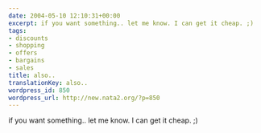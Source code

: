 ```yaml
---
date: 2004-05-10 12:10:31+00:00
excerpt: if you want something.. let me know. I can get it cheap. ;)
tags:
- discounts
- shopping
- offers
- bargains
- sales
title: also..
translationKey: also..
wordpress_id: 850
wordpress_url: http://new.nata2.org/?p=850
---
```


if you want something.. let me know. I can get it cheap. ;)